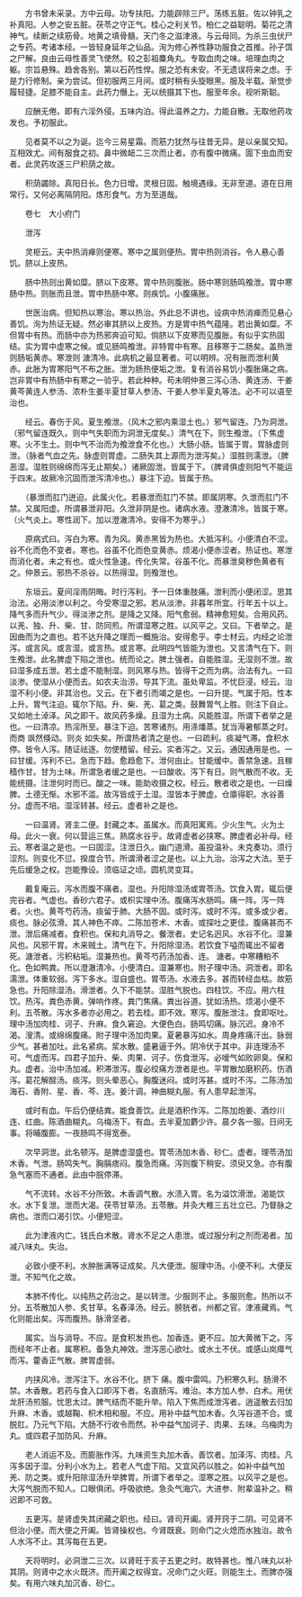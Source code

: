 <!-- { "loadSidebar": true } -->
　　方书曾未采录。方中云母。功专扶阳。力能辟除三尸。荡练五脏。佐以钟乳之补真阳。人参之安五脏。茯苓之守正气。桂心之利关节。柏仁之益聪明。菊花之清神气。续断之续筋骨。地黄之填骨髓。天门冬之滋津液。与云母同。为杀三虫伏尸之专药。考诸本经。一皆轻身延年之仙品。洵为修心养性静功服食之首推。孙子饵之尸解。良由云母性善灵飞使然。较之彭祖麋角丸。专取血肉之味。培理血肉之躯。宗旨悬殊。趋舍各别。第以石药性悍。服之恐有未安。不无遗误将来之虑。于是力行修制。亲为尝试。但初服两三月间。或时稍有头旋眼黑。服及半载。渐觉步履轻捷。足膝不能自主。此药力僭上。无以统摄其下也。服至年余。视听斯聪。

　　应酬无倦。即有六淫外侵。五味内泊。得此温养之力。力能自散。无取他药攻发也。予初服此。

　　见者莫不以之为诞。迄今三易星霜。而筋力犹然与往昔无异。是以亲属交知。互相效尤。间有服食之初。鼻中微衄二三次而止者。亦有腹中微痛。圊下虫血而安者。此灵药攻逐三尸积荫之故。

　　积荫蠲除。真阳日长。色力日增。灵根日固。触境遇缘。无非至道。道在日用常行。又何必离隔阴阳。炼形食气。方为至道哉。

　　卷七　大小府门

　　泄泻

　　灵枢云。夫中热消瘅则便寒。寒中之属则便热。胃中热则消谷。令人悬心善饥。脐以上皮热。

　　肠中热则出黄如糜。脐以下皮寒。胃中热则腹胀。肠中寒则肠鸣飧泄。胃中寒肠中热。则胀而且泄。胃中热肠中寒。则疾饥。小腹痛胀。

　　世医治病。但知热以寒治。寒以热治。外此总不讲也。设病中热消瘅而见悬心善饥。洵为热证无疑。然必审其脐以上皮热。方是胃中热气蕴隆。若出黄如糜。不但胃中有热。而肠中亦为热邪奔迫可知。倘脐以下皮寒而见腹胀。有似乎实热固结。实为胃中虚寒之候。或见肠鸣飧泄。非特胃中有寒。且移寒于二肠矣。盖热泄则肠垢黄赤。寒泄则 溏清冷。此病机之最显著者。可以明辨。况有胀而泄利黄赤。此胀为胃寒阳气不布之胀。泄为肠热便垢之泄。复有消谷易饥小腹胀痛之病。岂非胃中有热肠中有寒之一验乎。若此种种。苟未明仲景三泻心汤、黄连汤、干姜黄芩黄连人参汤、浓朴生姜半夏甘草人参汤、干姜人参半夏丸等法。必不可以语至治也。

　　经云。春伤于风。夏生飧泄。（风木之邪内乘湿土也。）邪气留连。乃为洞泄。（邪气留连既久。则中气失职而为洞泄无度矣。）清气在下。则生飧泄。（下焦虚寒。火不生土。则中气不治而为飧泄食不化也。）大肠小肠。皆属于胃。胃脉虚则泄。（脉者气血之先。脉虚则胃虚。二肠失其上源而为泄泻矣。）湿胜则濡泄。（脾恶湿。湿胜则绵绵而泻无止期矣。）诸厥固泄。皆属于下。（脾肾俱虚则阳气不能运于四末。故厥冷沉固而泄泻清冷也。）暴注下迫。皆属于热。

　　（暴泄而肛门迸迫。此属火化。若暴泄而肛门不禁。即属阴寒。久泄而肛门不禁。又属阳虚。所谓暴泄非阳。久泄非阴是也。诸病水液。澄澈清冷。皆属于寒。（火气炎上。寒性润下。加以澄澈清冷。安得不为寒乎。）

　　原病式曰。泻白为寒。青为风。黄赤黑皆为热也。大抵泻利。小便清白不涩。谷不化而色不变者。寒也。谷虽不化而色变黄赤。烦渴小便赤涩者。热证也。寒泄而消化者。未之有也。或火性急速。传化失常。谷虽不化。而暴泄臭秽色黄者有之。仲景云。邪热不杀谷。以热得湿。则飧泄也。

　　东垣云。夏间淫雨阴晦。时行泻利。予一日体重肢痛。泄利而小便闭涩。思其治法。必用淡渗以利之。今受寒湿之邪。若从淡渗。非暮年所宜。行年五十以上。降气多而升气少。得淡渗之剂。是降之又降。阳气愈弱。精神愈短矣。合用风药。以羌、独、升、柴、甘、防同煎。所谓湿寒之胜。以风平之。又曰。下者举之。是因曲而为之直也。若不达升降之理而一概施治。安得愈乎。李士材云。内经之论泄泻。或言风。或言湿。或言热。或言寒。此明四气皆能为泄也。又言清气在下。则生飧泄。此名脾虚下陷之泄也。统而论之。脾土强者。自能胜湿。无湿则不泄。故曰湿多成五泄。若土虚不能制湿。则风寒与热。皆得干之而为病。治法有九。一曰淡渗。使湿从小便而去。如农夫治涝。导其下流。虽处卑监。不忧巨浸。经云。治湿不利小便。非其治也。又云。在下者引而竭之是也。一曰升提。气属于阳。性本上升。胃气注迫。辄尔下陷。升、柴、羌、葛之类。鼓舞胃气上胜。则注下自止。又如地土淖泽。风之即干。故风药多燥。且湿为土病。风能胜湿。所谓下者举之是也。一曰清凉。热淫所至。暴注下迫。苦寒诸剂。用涤燔蒸。犹当溽暑郁蒸之时。而商 飒然倏动。则炎 如失矣。所谓热者清之是也。一曰疏利。痰凝气滞。食积水停。皆令人泻。随证祛逐。勿使稽留。经云。实者泻之。又云。通因通用是也。一曰甘缓。泻利不已。急而下趋。愈趋愈下。泄何由止。甘能缓中。善禁急速。且稼穑作甘。甘为土味。所谓急者缓之是也。一曰酸收。泻下有日。则气散而不收。无能统摄。注泄何时而已。酸之一味。能助收摄之权。经云。散者收之是也。一曰燥脾。土德无惭。水邪不滥。故泻皆成于土湿。湿皆本于脾虚。仓廪得职。水谷善分。虚而不培。湿淫转甚。经云。虚者补之是也。

　　一曰温肾。肾主二便。封藏之本。虽属水。而真阳寓焉。少火生气。火为土母。此火一衰。何以营运三焦。熟腐水谷乎。故肾虚者必挟寒。脾虚者必补母。经云。寒者温之是也。一曰固涩。注泄日久。幽门道滑。虽投温补。未克奏功。须行涩剂。则变化不愆。揆度合节。所谓滑者涩之是也。以上九治。治泻之大法。至于先后缓急之权。岂能豫设。须临证之顷。圆机灵变耳。

　　戴复庵云。泻水而腹不痛者。湿也。升阳除湿汤或胃苓汤。饮食入胃。辄后便完谷者。气虚也。香砂六君子。或枳实理中汤。腹痛泻水肠鸣。痛一阵。泻一阵者。火也。黄芩芍药汤。痰留于肺。大肠不固。或时泻。或时不泻。或多或少者。痰也。脉必弦滑。其人神色不瘁。二陈加苍术、木香。或探吐之更佳。腹痛甚而不泄。泄后痛减者。食积也。保和丸消导之。餐泄者。史记名迥风。水谷不化。湿兼风也。风邪干胃。木来贼土。清气在下。升阳除湿汤。若饮食下嗌而辄出不留者死。溏泄者。污积粘垢。湿兼热也。黄芩芍药汤加香、连。 溏者。中寒糟粕不化。色如鸭粪。所以澄澈清冷。小便清白。湿兼寒也。附子理中汤。洞泄者。即名濡泄。体重软弱。泻下多水。湿自盛也。胃苓汤。水液去多。甚而转经血枯。故筋急也。升阳除湿汤。滑泄者。久下不能禁。湿胜气脱也。四柱饮。不应。用六柱饮。热泻。粪色赤黄。弹响作疼。粪门焦痛。粪出谷道。犹如汤热。烦渴小便不利。五苓散。泻水多者亦必用之。若去桂。即不效。寒泻。腹胀泄注。食即呕吐。理中汤加肉桂、诃子、升麻。食久窘迫。大便色白。肠鸣切痛。脉沉迟。身冷不渴。溲清。或绵绵腹痛。附子理中汤加肉果。夏暑暴泻如水。周身疼痛汗出。脉弱少气。甚者加吐。此名紧病。浆水散。盛暑逼于外。阴冷伏于其中。非连理汤不可。气虚而泻。四君子加升、柴、肉果、诃子。伤食泄泻。必嗳气如败卵臭。保和丸。虚者。治中汤加减。积滞泄泻。腹必绞痛方泄者是也。平胃散加磨积药。伤酒泻。葛花解酲汤。痰泻。则头晕恶心。胸腹迷闷。或时泻甚。或时不泻。二陈汤加海石、香附、星、香、芩、连。姜汁调。神曲糊丸服。有人患早起泄泻。

　　或时有血。午后仍便结粪。能食善饮。此是酒积作泻。二陈加炮姜、酒炒川连、红曲。陈酒曲糊丸。乌梅汤下。有血。去半夏加麝少许。晨夕各一服。日间无事。将晡腹膨。一夜肠鸣不得宽泰。

　　次早洞泄。此名顿泻。是脾虚湿盛也。胃苓汤加木香、砂仁。虚者。理苓汤加木香。气泄。肠鸣失气。胸膈痞闷。腹急而痛。泻则腹下稍安。须臾又急。亦有腹急气塞而不通者。此由中脘停滞。

　　气不流转。水谷不分所致。木香调气散。水渍入胃。名为溢饮滑泄。渴能饮水。水下复泄。泄而大渴。茯苓甘草汤。五苓散。并灸大椎三五壮立已。乃督脉之病也。泄而口渴引饮。小便短涩。

　　此为津液内亡。钱氏白术散。肾水不足之人患泄。或过服分利之剂而渴者。加减八味丸。失治。

　　必致小便不利。水肿胀满等证成矣。凡大便泄。服理中汤。小便不利。大便反泄。不知气化之故。

　　本肺不传化。以纯热之药治之。是以转泄。少服则不止。多服则愈。热所以不分。五苓散加人参、炙甘草。名春泽汤。经云。膀胱者。州都之官。津液藏焉。气化则能出矣。泻而腹热。脉滑坚者。

　　属实。当与消导。不应。是食积发热也。加香连。更不应。加大黄微下之。泻而经年不止者。属寒积。备急丸神效。泄泻恶心欲吐。或水土不伏。或感山岚瘴气而泻。藿香正气散。脾胃虚弱。

　　内挟风冷。泄泻注下。水谷不化。脐下 痛。腹中雷鸣。乃积寒久利。肠滑不禁。木香散。若药与食入口即泻下者。名直肠泻。难治。本方加人参、白术。用伏龙肝汤煎服。忧思太过。脾气结而不能升举。陷入下焦而成泄泻者。逍遥散去归加升麻、木香。或越鞠、枳术相和服。不应。用补中益气加木香。久泻谷道不合。或脱肛。乃元气下陷。大肠不行收令而然。补中益气加诃子、肉果、五味。乌梅肉为丸。或四君子加防风、升麻。

　　老人消运不及。而膨胀作泻。九味资生丸加木香。善饮者。加泽泻、肉桂。凡泻多因于湿。分利小水为上。若老人气虚下陷。又宜风药以胜之。如补中益气加羌、防之类。或升阳除湿汤升举脾胃。所谓下者举之。湿寒之胜。以风平之是也。大泻气脱而不知人。口眼俱闭。呼吸欲绝。急灸气海穴。大进参、附辈温补之。稍迟即不可救。

　　五更泻。是肾虚失其闭藏之职也。经曰。肾司开阖。肾开窍于二阴。可见肾不但治小便。而大便之开阖。皆肾操权也。今肾既衰。则命门之火熄而水独治。故令人水泻不止。其泻每在五更。

　　天将明时。必洞泄二三次。以肾旺于亥子五更之时。故特甚也。惟八味丸以补其阴。则肾中之水火既济。而开阖之权得宜。况命门之火旺。则能生土。而脾亦强矣。有用六味丸加沉香、砂仁。

